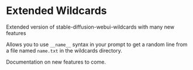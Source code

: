# Extended Wildcards
Extended version of stable-diffusion-webui-wildcards with many new features

Allows you to use `__name__` syntax in your prompt to get a random line from a file named `name.txt` in the wildcards directory.

Documentation on new features to come.

